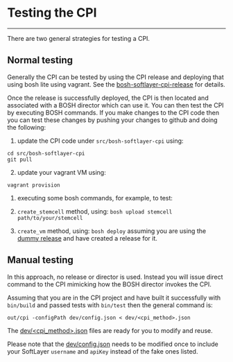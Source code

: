 # Testing the CPI
-----------------

There are two general strategies for testing a CPI.

## Normal testing

Generally the CPI can be tested by using the CPI release and deploying that using bosh lite using vagrant. See the [bosh-softlayer-cpi-release](http://github.com/maximilien/bosh-softlayer-cpi-release/README.md) for details.

Once the release is successfully deployed, the CPI is then located and associated with a BOSH director which can use it. You can then test the CPI by executing BOSH commands. If you make changes to the CPI code then you can test these changes by pushing your changes to github and doing the following:

1. update the CPI code under `src/bosh-softlayer-cpi` using:
  ```
  cd src/bosh-softlayer-cpi
  git pull
  ```

2. update your vagrant VM using:
  ```
  vagrant provision
  ```

1. executing some bosh commands, for example, to test:
  1. `create_stemcell` method, using: 
    ```
    bosh upload stemcell path/to/your/stemcell
    ```
  
  2. `create_vm` method, using: 
    ```
    bosh deploy
    ``` 
    assuming you are using the [dummy release](https://github.com/pivotal-cf-experimental/dummy-boshrelease) and have created a release for it.

## Manual testing

In this approach, no release or director is used. Instead you will issue direct command to the CPI mimicking how the BOSH director invokes the CPI. 

Assuming that you are in the CPI project and have built it successfully with `bin/build` and passed tests with `bin/test` then the general command is:

```
out/cpi -configPath dev/config.json < dev/<cpi_method>.json
```

The [dev/<cpi_method>.json](https://github.com/maximilien/bosh-softlayer-cpi/tree/master/dev) files are ready for you to modify and reuse.

Please note that the [dev/config.json](https://github.com/maximilien/bosh-softlayer-cpi/tree/master/dev/config.json) needs to be modified once to include your SoftLayer `username` and `apiKey` instead of the fake ones listed.
